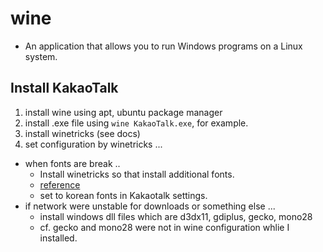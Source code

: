 # wine
* An application that allows you to run Windows programs on a Linux system.

## Install KakaoTalk
1) install wine using apt, ubuntu package manager
2) install .exe file using `wine KakaoTalk.exe`, for example.
3) install winetricks (see docs)
4) set configuration by winetricks ...
* when fonts are break ..
    - Install winetricks so that install additional fonts.
    - [reference](https://askubuntu.com/questions/102538/wine-fonts-problem)
    - set to korean fonts in Kakaotalk settings.
* if network were unstable for downloads or something else ...
    - install windows dll files which are d3dx11, gdiplus, gecko, mono28
    - cf. gecko and mono28 were not in wine configuration whlie I installed.

